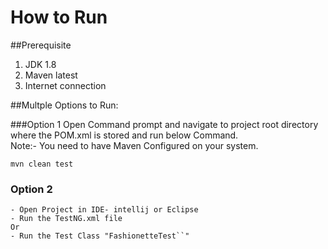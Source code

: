 #  How to Run 

##Prerequisite
1) JDK 1.8
2) Maven latest
3) Internet connection


##Multple Options to Run:

###Option 1
Open Command prompt and navigate to project root directory
where the POM.xml is stored and run below Command. <br/>
Note:- You need to have Maven Configured on your system. 
~~~
mvn clean test
~~~

### Option 2
~~~
- Open Project in IDE- intellij or Eclipse
- Run the TestNG.xml file 
Or
- Run the Test Class "FashionetteTest``"
~~~
